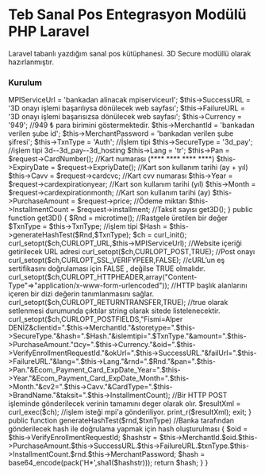 # Teb Sanal Pos Entegrasyon Modülü PHP Laravel
Laravel tabanlı yazdığım  sanal pos kütüphanesi. 3D Secure modüllü olarak hazırlanmıştır.

### Kurulum
<?php

namespace App\Http\Libraries;

class AkbankPayment{

	private $MerchantId, $VerifyEnrollmentRequestId, $PurchaseAmount, $InstallmentCount, $ExpiryDate, $Cavv, $Lang;
	private $Pan, $BrandName, $SuccessURL, $FailureURL, $Currency, $Year, $Month, $MPIServiceUrl, $TxnType, $SecureType;

	public function postProc(Request $request)
	{
		$this->MPIServiceUrl = 'bankadan alinacak mpiserviceurl'; 
		$this->SuccessURL = '3D onayı işlemi başarılıysa dönülecek web sayfası';
		$this->FailureURL = '3D onayı işlemi başarısızsa dönülecek web sayfası';
		$this->Currency = '949'; //949 ₺ para birimini göstermektedir.
		$this->MerchantId = 'bankadan verilen şube id';
		$this->MerchantPassword = 'bankadan verilen şube şifresi';
		$this->TxnType = 'Auth';    //İşlem tipi
		$this->SecureType = '3d_pay'; //işlem tipi 3d--3d_pay--3d_hosting
		$this->Lang = 'tr';

		$this->Pan = $request->CardNumber();                //Kart numarası (**** **** **** ****)
		$this->ExpiryDate = $request->ExpriyDate();         //Kart son kullanım tarihi (ay + yıl)
		$this->Cavv = $request->cardcvc;                    //Kart cvv numarası
		$this->Year = $request->cardexpirationyear;         //Kart son kullanım tarihi (yıl)
		$this->Month = $request->cardexpirationmonth;       //Kart son kullanım tarihi (ay)
		$this->PurchaseAmount = $request->price;	        //Ödeme miktarı
		$this->InstallmentCount = $request->installment;    //Taksit sayısı
        get3D();
	}
    
	public function get3D()
	{
		$Rnd = microtime(); //Rastgele üretilen bir değer
		$TxnType = $this->TxnType;  //işlem tipi
		$Hash = $this->generateHashTest($Rnd,$TxnType);

		$ch = curl_init();
		curl_setopt($ch,CURLOPT_URL,$this->MPIServiceUrl); //Website içeriği getirilecek URL adresi
		curl_setopt($ch,CURLOPT_POST,TRUE);		//Post onayı
		curl_setopt($ch,CURLOPT_SSL_VERIFYPEER,FALSE); //cURL’un eş sertifikasını doğrulaması için FALSE , değilse TRUE olmalıdır.
		curl_setopt($ch,CURLOPT_HTTPHEADER,array("Content-Type"=>"application/x-www-form-urlencoded")); //HTTP başlık alanlarını içeren bir dizi değerin tanımlanmasını sağlar.
		curl_setopt($ch,CURLOPT_RETURNTRANSFER,TRUE);	//true olarak setlenmesi durumunda çıktılar string olarak sitede listelenecektir.
		curl_setopt($ch,CURLOPT_POSTFIELDS,"Fismi=Alper DENİZ&clientid=".$this->MerchantId."&storetype=".$this->SecureType."&hash=".$Hash."&islemtipi=".$TxnType."&amount=".$this->PurchaseAmount."&currency=".$this->Currency."&oid=".$this->VerifyEnrollmentRequestId."&okUrl=".$this->SuccessURL."&failUrl=".$this->FailureURL."&lang=".$this->Lang."&rnd=".$Rnd."&pan=".$this->Pan."&Ecom_Payment_Card_ExpDate_Year=".$this->Year."&Ecom_Payment_Card_ExpDate_Month=".$this->Month."&cv2=".$this->Cavv."&CardType=".$this->BrandName."&taksit=".$this->InstallmentCount);
		//Bir HTTP POST işleminde gönderilecek verinin tamamını deger olarak olır. 
		$resultXml = curl_exec($ch);	//işlem isteği mpi'a gönderiliyor.
		print_r($resultXml);
		exit;		
	}	
    public function generateHashTest($rnd,$txnType) //Banka tarafından gönderilecek hash ile doğrulama yapmak için hash oluşturulması
	{ 
		$oid = $this->VerifyEnrollmentRequestId;       
		$hashstr = $this->MerchantId.$oid.$this->PurchaseAmount.$this->SuccessURL.$this->FailureURL.$txnType.$this->InstallmentCount.$rnd.$this->MerchantPassword;
        $hash = base64_encode(pack('H*',sha1($hashstr))); 
		return $hash;
	}
}
